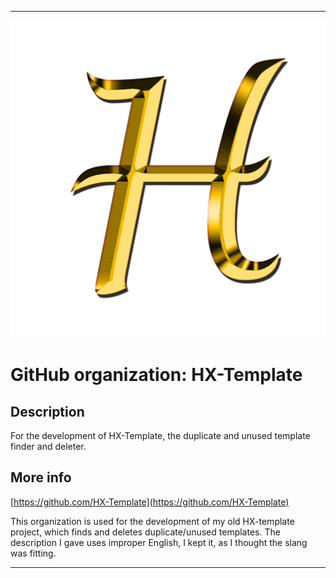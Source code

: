 
***

![HXTemplate.png failed to load. The file may be missing or corrupt. Check the file path for errors first.](/AdditionalInfo/1/HX-Template/HXTemplate.png)

# GitHub organization: HX-Template

## Description

For the development of HX-Template, the duplicate and unused template finder and deleter.

## More info

[https://github.com/HX-Template](https://github.com/HX-Template)

This organization is used for the development of my old HX-template project, which finds and deletes duplicate/unused templates. The description I gave uses improper English, I kept it, as I thought the slang was fitting.

***
